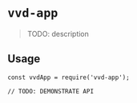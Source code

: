 # `vvd-app`

> TODO: description

## Usage

```
const vvdApp = require('vvd-app');

// TODO: DEMONSTRATE API
```
